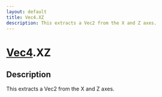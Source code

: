 ```yaml
---
layout: default
title: Vec4.XZ
description: This extracts a Vec2 from the X and Z axes.
---
```

# [Vec4]({{site.url}}/Pages/Reference/Vec4.html).XZ

## Description
This extracts a Vec2 from the X and Z axes.

